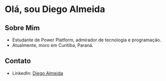 # Olá, sou Diego Almeida

## Sobre Mim
 - Estudante de Power Platform, admirador de tecnologia e programação. 
 - Atualmente, moro em Curitiba, Paraná.

## Contato
- LinkedIn: [Diego Almeida](https://www.linkedin.com/in/diegoh-almeida)
